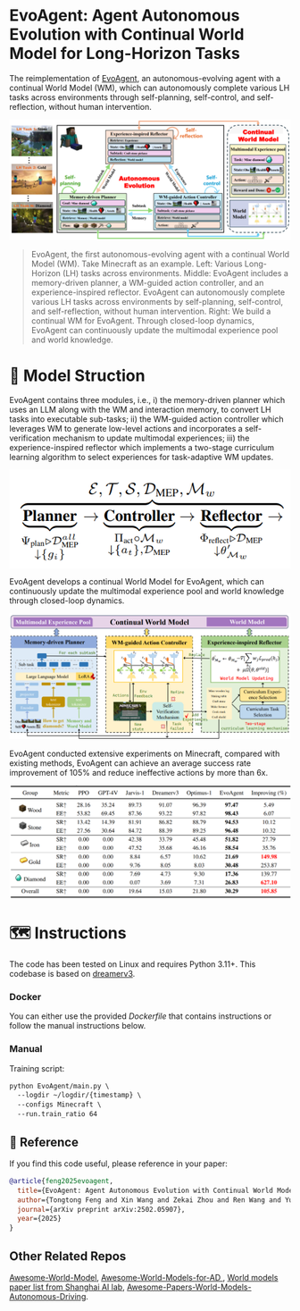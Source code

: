 # EvoAgent: Agent Autonomous Evolution with Continual World Model for Long-Horizon Tasks


The reimplementation of [EvoAgent](https://arxiv.org/pdf/2502.05907), an autonomous-evolving agent with a continual World Model (WM), which can autonomously complete various LH tasks across environments through self-planning, self-control, and self-reflection, without human intervention. 

![1.png](Pics%2F1.png)

>EvoAgent, the first autonomous-evolving agent with a continual World Model (WM). Take Minecraft as an example. 
>Left: Various Long-Horizon (LH) tasks across environments. 
>Middle: EvoAgent includes a memory-driven planner, a WM-guided action controller, and an experience-inspired reflector. EvoAgent can autonomously complete various LH tasks across environments by self-planning, self-control, and self-reflection, without human intervention. 
>Right: We build a continual WM for EvoAgent. Through closed-loop dynamics, EvoAgent can continuously update the multimodal experience pool and world knowledge.

#  🚀 Model Struction
EvoAgent contains three modules, i.e., i) the memory-driven planner which uses an LLM along with the WM and interaction memory, to convert LH tasks into executable sub-tasks; ii) the WM-guided action controller which leverages WM to generate low-level actions and incorporates a self-verification mechanism to update multimodal experiences; iii) the experience-inspired reflector which implements a two-stage curriculum learning algorithm to select experiences for task-adaptive WM updates.

<img src="./Pics/2.png" div align="center"/>

EvoAgent develops a continual World Model for EvoAgent, which can continuously update the multimodal experience pool and world knowledge through closed-loop dynamics. 

![4.png](Pics%2F4.png)

EvoAgent conducted extensive experiments on Minecraft, compared with existing methods, EvoAgent can achieve an average success rate improvement of 105% and reduce ineffective actions by more than 6x.

![5.png](Pics%2F5.png)


#  🗺️ Instructions

The code has been tested on Linux and requires Python 3.11+. This codebase is based on [dreamerv3](https://github.com/danijar/dreamerv3?tab=readme-ov-file).

###  Docker
You can either use the provided *Dockerfile* that contains instructions or follow the manual instructions below.

###  Manual
Training script:
```html
python EvoAgent/main.py \
  --logdir ~/logdir/{timestamp} \
  --configs Minecraft \
  --run.train_ratio 64
```

##  🎯 Reference
If you find this code useful, please reference in your paper:

```bibtex
@article{feng2025evoagent,
  title={EvoAgent: Agent Autonomous Evolution with Continual World Model for Long-Horizon Tasks},
  author={Tongtong Feng and Xin Wang and Zekai Zhou and Ren Wang and Yuwei Zhan and Guangyao Li and Qing Li and Wenwu Zhu},
  journal={arXiv preprint arXiv:2502.05907},
  year={2025}
}
```


## Other Related Repos
[Awesome-World-Model](https://github.com/LMD0311/Awesome-World-Model),
[Awesome-World-Models-for-AD ](https://github.com/zhanghm1995/awesome-world-models-for-AD?tab=readme-ov-file#Table-of-Content),
[World models paper list from Shanghai AI lab](https://github.com/OpenDriveLab/End-to-end-Autonomous-Driving/blob/main/papers.md#world-model--model-based-rl),
[Awesome-Papers-World-Models-Autonomous-Driving](https://github.com/chaytonmin/Awesome-Papers-World-Models-Autonomous-Driving).
    
